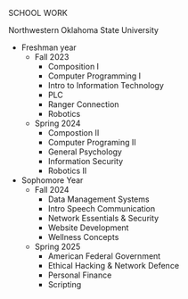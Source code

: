 SCHOOL WORK

Northwestern Oklahoma State University 

- Freshman year 
  - Fall 2023
      - Composition I
      - Computer Programming I
      - Intro to Information Technology
      - PLC
      - Ranger Connection
      - Robotics
  - Spring 2024
      - Compostion II
      - Computer Programing II
      - General Psychology
      - Information Security
      - Robotics II
- Sophomore Year
  - Fall 2024
      - Data Management Systems
      - Intro Speech Communication
      - Network Essentials & Security
      - Website Development
      - Wellness Concepts
  - Spring 2025
      - American Federal Government
      - Ethical Hacking & Network Defence
      - Personal Finance
      - Scripting
    
